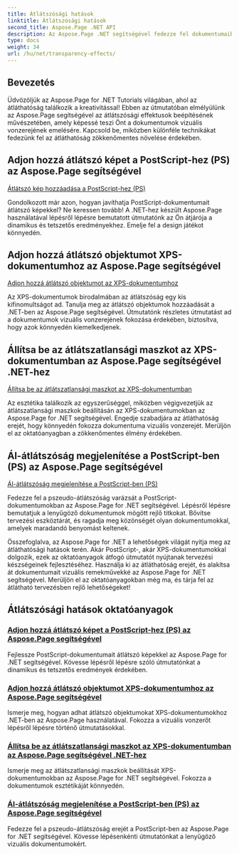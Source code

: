 ```yaml
---
title: Átlátszósági hatások
linktitle: Átlátszósági hatások
second_title: Aspose.Page .NET API
description: Az Aspose.Page .NET segítségével fedezze fel dokumentumaiban az átlátszósági hatások varázsát. Emelje fel dizájnját lépésről lépésre bemutatott oktatóanyagok segítségével a lenyűgöző vizuális fejlesztések érdekében.
type: docs
weight: 34
url: /hu/net/transparency-effects/
---
```


## Bevezetés

Üdvözöljük az Aspose.Page for .NET Tutorials világában, ahol az átláthatóság találkozik a kreativitással! Ebben az útmutatóban elmélyülünk az Aspose.Page segítségével az átlátszósági effektusok beépítésének művészetében, amely képessé teszi Önt a dokumentumok vizuális vonzerejének emelésére. Kapcsold be, miközben különféle technikákat fedezünk fel az átláthatóság zökkenőmentes növelése érdekében.

## Adjon hozzá átlátszó képet a PostScript-hez (PS) az Aspose.Page segítségével
[Átlátszó kép hozzáadása a PostScript-hez (PS)](./add-transparent-image-to-postscript-ps/)

Gondolkozott már azon, hogyan javíthatja PostScript-dokumentumait átlátszó képekkel? Ne keressen tovább! A .NET-hez készült Aspose.Page használatával lépésről lépésre bemutatott útmutatónk az Ön átjárója a dinamikus és tetszetős eredményekhez. Emelje fel a design játékot könnyedén.

## Adjon hozzá átlátszó objektumot XPS-dokumentumhoz az Aspose.Page segítségével
[Adjon hozzá átlátszó objektumot az XPS-dokumentumhoz](./add-transparent-object-to-xps-document/)

Az XPS-dokumentumok birodalmában az átlátszóság egy kis kifinomultságot ad. Tanulja meg az átlátszó objektumok hozzáadását a .NET-ben az Aspose.Page segítségével. Útmutatónk részletes útmutatást ad a dokumentumok vizuális vonzerejének fokozása érdekében, biztosítva, hogy azok könnyedén kiemelkedjenek.

## Állítsa be az átlátszatlansági maszkot az XPS-dokumentumban az Aspose.Page segítségével .NET-hez
[Állítsa be az átlátszatlansági maszkot az XPS-dokumentumban](./set-opacity-mask-in-xps-document/)

Az esztétika találkozik az egyszerűséggel, miközben végigvezetjük az átlátszatlansági maszkok beállításán az XPS-dokumentumokban az Aspose.Page for .NET segítségével. Engedje szabadjára az átláthatóság erejét, hogy könnyedén fokozza dokumentuma vizuális vonzerejét. Merüljön el az oktatóanyagban a zökkenőmentes élmény érdekében.

## Ál-átlátszóság megjelenítése a PostScript-ben (PS) az Aspose.Page segítségével
[Ál-átlátszóság megjelenítése a PostScript-ben (PS)](./show-pseudo-transparency-in-postscript-ps/)

Fedezze fel a pszeudo-átlátszóság varázsát a PostScript-dokumentumokban az Aspose.Page for .NET segítségével. Lépésről lépésre bemutatjuk a lenyűgöző dokumentumok mögött rejlő titkokat. Bővítse tervezési eszköztárát, és ragadja meg közönségét olyan dokumentumokkal, amelyek maradandó benyomást keltenek.

Összefoglalva, az Aspose.Page for .NET a lehetőségek világát nyitja meg az átláthatósági hatások terén. Akár PostScript-, akár XPS-dokumentumokkal dolgozik, ezek az oktatóanyagok átfogó útmutatót nyújtanak tervezési készségeinek fejlesztéséhez. Használja ki az átláthatóság erejét, és alakítsa át dokumentumait vizuális remekművekké az Aspose.Page for .NET segítségével. Merüljön el az oktatóanyagokban még ma, és tárja fel az átlátható tervezésben rejlő lehetőségeket!
## Átlátszósági hatások oktatóanyagok
### [Adjon hozzá átlátszó képet a PostScript-hez (PS) az Aspose.Page segítségével](./add-transparent-image-to-postscript-ps/)
Fejlessze PostScript-dokumentumait átlátszó képekkel az Aspose.Page for .NET segítségével. Kövesse lépésről lépésre szóló útmutatónkat a dinamikus és tetszetős eredmények érdekében.
### [Adjon hozzá átlátszó objektumot XPS-dokumentumhoz az Aspose.Page segítségével](./add-transparent-object-to-xps-document/)
Ismerje meg, hogyan adhat átlátszó objektumokat XPS-dokumentumokhoz .NET-ben az Aspose.Page használatával. Fokozza a vizuális vonzerőt lépésről lépésre történő útmutatásokkal.
### [Állítsa be az átlátszatlansági maszkot az XPS-dokumentumban az Aspose.Page segítségével .NET-hez](./set-opacity-mask-in-xps-document/)
Ismerje meg az átlátszatlansági maszkok beállítását XPS-dokumentumokban az Aspose.Page for .NET segítségével. Fokozza a dokumentumok esztétikáját könnyedén.
### [Ál-átlátszóság megjelenítése a PostScript-ben (PS) az Aspose.Page segítségével](./show-pseudo-transparency-in-postscript-ps/)
Fedezze fel a pszeudo-átlátszóság erejét a PostScript-ben az Aspose.Page for .NET segítségével. Kövesse lépésenkénti útmutatónkat a lenyűgöző vizuális dokumentumokért.